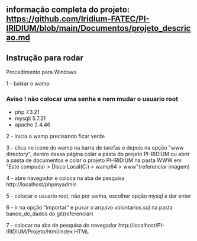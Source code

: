 ## informação completa do projeto: https://github.com/Iridium-FATEC/PI-IRIDIUM/blob/main/Documentos/projeto_descricao.md

## Instrução para rodar 

Procedimento para Windows

1 - baixar o wamp 

### Aviso ! não colocar uma senha e nem mudar o usuario root
- php 7.3.21
- mysqli 5.7.31
- apache 2.4.46

2 - inicia o wamp precisando ficar verde

3 - clica no icone do wamp na barra de tarefas e depois na opção "www directory", dentro dessa página colar a pasta do projeto PI-RIDIUM ou abrir a pasta de documentos e colar o projeto PI-IRIDIUM na pasta WWW em "Este compudar > Disco Local(C:) > wamp64 > www"(referenciar imagem)

4 - abre navegador e coloca na aba de pesquisa http://localhost/phpmyadmin

5 - colocar o usuario root, não por senha, escolher opção mysql e dar enter

6 - ir na opção "importar" e puxar o arquivo voluntarios.sql na pasta banco_de_dados do git(referenciar)

7 - colocar na aba de pesquisa do navegador http://localhost/PI-IRIDIUM/Projeto/html/index.HTML






